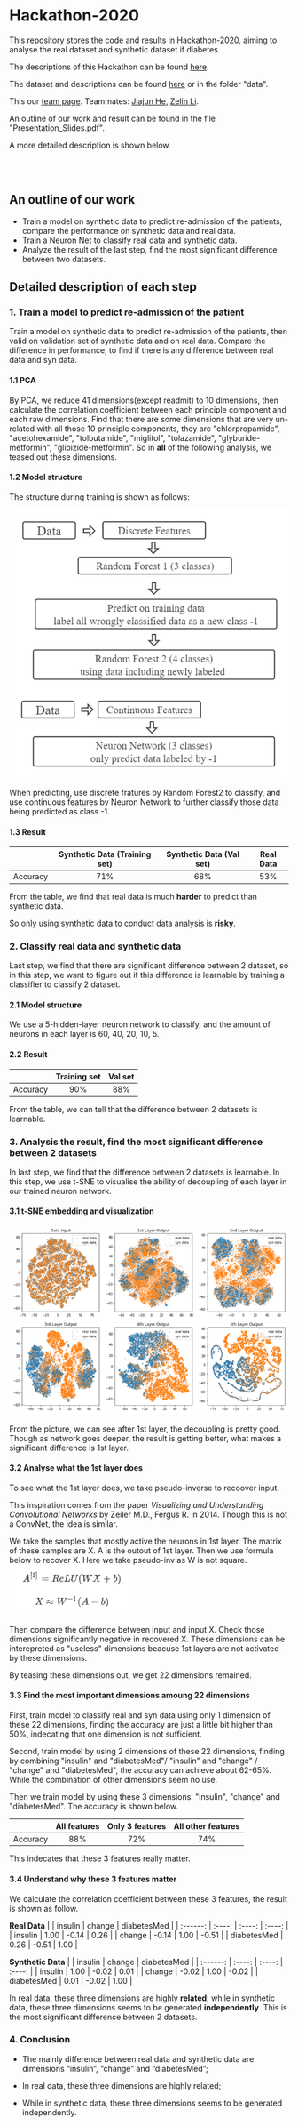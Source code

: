 # Hackathon-2020


This repository stores the code and results in Hackathon-2020, aiming to analyse the real dataset  and synthetic dataset if diabetes.

The descriptions of this Hackathon can be found [here](https://rh.biolib.com/event/synthetic-health-data-2020/#details).

The dataset and descriptions can be found [here](https://biolib.com/GATTAC/Diabetes-Machine-Learning-Data-ornq/) or in the folder "data".

This our [team page](https://biolib.com/SVM/Spaghetti-Vector-Monster/). Teammates: [Jiajun He](https://github.com/hejj16), [Zelin Li](https://github.com/lzlniu).

An outline of our work and result can be found in the file "Presentation_Slides.pdf".

A more detailed description is shown below.

<br/><br/>

## An outline of our work

- Train a model on synthetic data to predict re-admission of the patients, compare the performance on synthetic data and real data.
- Train a Neuron Net to classify real data and synthetic data.
- Analyze the result of the last step, find the most significant difference between two datasets.

## Detailed description of each step

### 1. Train a model to predict re-admission of the patient

Train a model on synthetic data to predict re-admission of the patients, then valid on validation set of synthetic data and on real data.
Compare the difference in performance, to find if there is any difference between real data and syn data.


#### 1.1 PCA

By PCA, we reduce 41 dimensions(except readmit) to 10 dimensions, then calculate the correlation coefficient between each principle component and each raw dimensions.
Find that there are some dimensions that are very un-related with all those 10 principle components, they are "chlorpropamide", "acetohexamide", "tolbutamide", "miglitol", "tolazamide", "glyburide-metformin", "glipizide-metformin". 
So in **all** of the following analysis, we teased out these dimensions.

#### 1.2 Model structure 

The structure during training is shown as follows:

![image](https://github.com/hejj16/Hachathon-2020/blob/main/model-structure1.png)

When predicting, use discrete fratures by Random Forest2 to classify, and use continuous features by Neuron Network to further classify those data being predicted as class -1.

#### 1.3 Result

|            |  Synthetic Data (Training set)   |  Synthetic Data (Val set)  |  Real Data  |
| :------:   | :----:   | :----: |  :----: |
| Accuracy   | 71%      |   68%   |  53% |

From the table, we find that real data is much **harder** to predict than synthetic data.

So only using synthetic data to conduct data analysis is **risky**.


### 2. Classify real data and synthetic data

Last step, we find that there are significant difference between 2 dataset, so in this step, we want to figure out if this difference is learnable by training a classifier to classify 2 dataset.

#### 2.1 Model structure

We use a 5-hidden-layer neuron network to classify, and the amount of neurons in each layer is 60, 40, 20, 10, 5.

#### 2.2 Result
|            |  Training set   |  Val set  |
| :------:   | :----:   | :----: | 
| Accuracy   | 90%      |   88%   |

From the table, we can tell that the difference between 2 datasets is learnable.


### 3. Analysis the result, find the most significant difference between 2 datasets

In last step, we find that the difference between 2 datasets is learnable. In this step, we use t-SNE to visualise the ability of decoupling of each layer in our trained neuron network.

#### 3.1 t-SNE embedding and visualization


![image](https://github.com/hejj16/Hachathon-2020/blob/main/tsne.png)

From the picture, we can see after 1st layer, the decoupling is pretty good. Though as network goes deeper, the result is getting better, what makes a significant difference is 1st layer. 

#### 3.2 Analyse what the 1st layer does

To see what the 1st layer does, we take pseudo-inverse to recoover input.

This inspiration comes from the paper *Visualizing and Understanding Convolutional Networks* by Zeiler M.D., Fergus R. in 2014. Though this is not a ConvNet, the idea is similar.

We take the samples that mostly active the neurons in 1st layer. The matrix of these samples are X. A is the outout of 1st layer. Then we use formula below to recover X. Here we take pseudo-inv as W is not square.
![image](https://github.com/hejj16/Hachathon-2020/blob/main/pinv.PNG)

Then compare the difference between input and input X. Check those dimensions significantly negative in recovered X. These dimensions can be interepreted as "useless" dimensions beacuse 1st layers are not activated by these dimensions.

By teasing these dimensions out, we get 22 dimensions remained.

#### 3.3 Find the most important dimensions amoung 22 dimensions

First, train model to classify real and syn data using only 1 dimension of these 22 dimensions, finding the accuracy are just a little bit higher than 50%, indecating that one dimension is not sufficient.

Second, train model by using 2 dimensions of these 22 dimensions, finding by combining "insulin" and "diabetesMed"/ "insulin" and "change" / "change" and "diabetesMed", the accuracy can achieve about 62-65%. While the combination of other dimensions seem no use.

Then we train model by using these 3 dimensions: "insulin", "change" and "diabetesMed". The accuracy is shown below.

|            |  All features   |  Only 3 features  |  All other features  |
| :------:   | :----:   | :----: |  :----: |
| Accuracy   | 88%      |   72%   |  74% |

This indecates that these 3 features really matter.

#### 3.4 Understand why these 3 features matter

We calculate the correlation coefficient between these 3 features, the result is shown as follow.

**Real Data**
|            |  insulin   |  change  |  diabetesMed  |
| :------:   | :----:   | :----: |  :----: |
| insulin   | 1.00      |   -0.14  |  0.26 |
| change  | -0.14     |   1.00   |  -0.51 |
| diabetesMed   | 0.26      |   -0.51   |  1.00 |

**Synthetic Data**
|            |  insulin   |  change  |  diabetesMed  |
| :------:   | :----:   | :----: |  :----: |
| insulin   | 1.00      |   -0.02  |  0.01 |
| change  | -0.02     |   1.00   |  -0.02 |
| diabetesMed   | 0.01      |   -0.02   |  1.00 |


In real data, these three dimensions are highly **related**;
while in synthetic data, these three dimensions seems to be generated **independently**.
This is the most significant difference between 2 datasets.


### 4. Conclusion

- The mainly difference between real data and synthetic data are dimensions “insulin”, “change” and “diabetesMed”;

- In real data, these three dimensions are highly related;

- While in synthetic data, these three dimensions seems to be generated independently.








